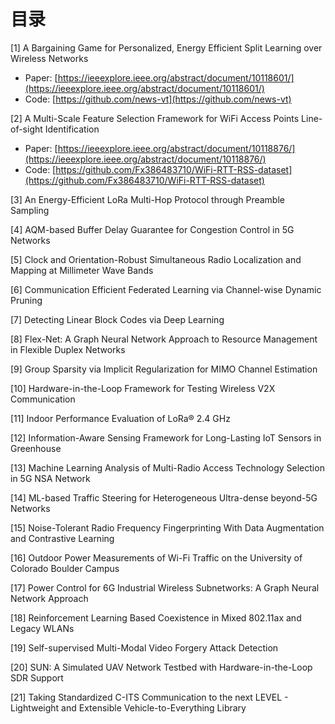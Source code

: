 # 目录

[1] A Bargaining Game for Personalized, Energy Efficient Split Learning over Wireless Networks
* Paper: [https://ieeexplore.ieee.org/abstract/document/10118601/](https://ieeexplore.ieee.org/abstract/document/10118601/)
* Code: [https://github.com/news-vt](https://github.com/news-vt)

[2] A Multi-Scale Feature Selection Framework for WiFi Access Points Line-of-sight Identification
* Paper: [https://ieeexplore.ieee.org/abstract/document/10118876/](https://ieeexplore.ieee.org/abstract/document/10118876/)
* Code: [https://github.com/Fx386483710/WiFi-RTT-RSS-dataset](https://github.com/Fx386483710/WiFi-RTT-RSS-dataset)

[3] An Energy-Efficient LoRa Multi-Hop Protocol through Preamble Sampling

[4] AQM-based Buffer Delay Guarantee for Congestion Control in 5G Networks

[5] Clock and Orientation-Robust Simultaneous Radio Localization and Mapping at Millimeter Wave Bands

[6] Communication Efficient Federated Learning via Channel-wise Dynamic Pruning

[7] Detecting Linear Block Codes via Deep Learning

[8] Flex-Net: A Graph Neural Network Approach to Resource Management in Flexible Duplex Networks

[9] Group Sparsity via Implicit Regularization for MIMO Channel Estimation

[10] Hardware-in-the-Loop Framework for Testing Wireless V2X Communication

[11] Indoor Performance Evaluation of LoRa® 2.4 GHz

[12] Information-Aware Sensing Framework for Long-Lasting IoT Sensors in Greenhouse

[13] Machine Learning Analysis of Multi-Radio Access Technology Selection in 5G NSA Network

[14] ML-based Traffic Steering for Heterogeneous Ultra-dense beyond-5G Networks

[15] Noise-Tolerant Radio Frequency Fingerprinting With Data Augmentation and Contrastive Learning

[16] Outdoor Power Measurements of Wi-Fi Traffic on the University of Colorado Boulder Campus

[17] Power Control for 6G Industrial Wireless Subnetworks: A Graph Neural Network Approach

[18] Reinforcement Learning Based Coexistence in Mixed 802.11ax and Legacy WLANs

[19] Self-supervised Multi-Modal Video Forgery Attack Detection

[20] SUN: A Simulated UAV Network Testbed with Hardware-in-the-Loop SDR Support

[21] Taking Standardized C-ITS Communication to the next LEVEL - Lightweight and Extensible Vehicle-to-Everything Library

